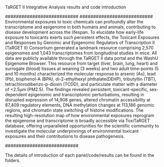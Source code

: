 TaRGET II Integrative Analysis results and code introduction

###########################
###########################
Environmental exposures to toxic chemicals can profoundly alter the transcriptome and epigenome in both humans and animals, contributing to disease development across the lifespan. To elucidate how early-life exposure to toxicants exerts such persistent effects, the Toxicant Exposures and Responses by Genomic and Epigenomic Regulators of Transcription II (TaRGET II) Consortium generated a landmark resource comprising 2,570 epigenomes and 1,043 transcriptomes from longitudinal studies in mice. All data are publicly available through the TaRGET II data portal and the WashU Epigenome Browser. This resource from target (liver, brain, lung, heart) and surrogate (blood) tissues at weaning (3 weeks) and two adult time-points (5 and 10 months) characterized the molecular response to arsenic (As), lead (Pb), bisphenol-A (BPA), di-2-ethylhexyl phthalate(DEHP), tributyltin (TBT), tetrachlorodibenzo-p-dioxin (TCDD), and particulate matter with a diameter of <2.5μm (PM2.5). The findings revealed persistent, toxicant-specific, sex-dependent epigenomic and transcriptomic perturbations, resulting in disrupted expression of 14,908 genes, altered chromatin accessibility at 87,409 regulatory elements, DNA methylation changes at 113,186 genomic regions, and chromatin state switching of histone modifications. The resulting high-resolution map of how environmental exposures reprogram the epigenome and transcriptome is broadly accessible via ToxiTaRGET database, offering unparalleled opportunities for the scientific community to investigate the molecular underpinnings of environmental toxicant exposures and their contributions to disease pathogenesis.


###########################

The details of introduction of each panel/code/results can be found in the folders.
